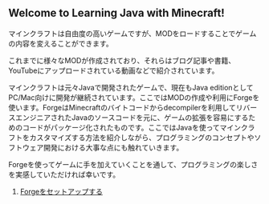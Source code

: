 ## Welcome to Learning Java with Minecraft!

マインクラフトは自由度の高いゲームですが、MODをロードすることでゲームの内容を変えることができます。

これまでに様々なMODが作成されており、それらはブログ記事や書籍、YouTubeにアップロードされている動画などで紹介されています。

マインクラフトは元々Javaで開発されたゲームで、現在もJava editionとしてPC/Mac向けに開発が継続されています。ここではMODの作成や利用にForgeを使います。ForgeはMinecraftのバイトコードからdecompilerを利用してリバースエンジニアされたJavaのソースコードを元に、ゲームの拡張を容易にするためのコードがパッケージ化されたものです。ここではJavaを使ってマインクラフトをカスタマイズする方法を紹介しながら、プログラミングのコンセプトやソフトウェア開発における大事な点にも触れていきます。

Forgeを使ってゲームに手を加えていくことを通して、プログラミングの楽しさを実感していただければ幸いです。

1. [Forgeをセットアップする](https://nksma.github.io/learn-java-with-minecraft/setup-forge.html)
